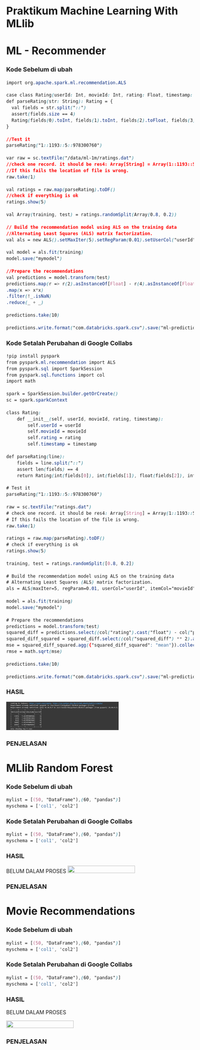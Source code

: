 # Praktikum Machine Learning With MLlib

<a name="readme-top"></a>

<!-- ml-recommender.scala -->
# ML - Recommender

  ### Kode Sebelum di ubah

   ```css
   import org.apache.spark.ml.recommendation.ALS
 
   case class Rating(userId: Int, movieId: Int, rating: Float, timestamp: Long)
   def parseRating(str: String): Rating = {
     val fields = str.split("::")
     assert(fields.size == 4)
     Rating(fields(0).toInt, fields(1).toInt, fields(2).toFloat, fields(3).toLong)
   }

   //Test it
   parseRating("1::1193::5::978300760")

   var raw = sc.textFile("/data/ml-1m/ratings.dat")
   //check one record. it should be res4: Array[String] = Array(1::1193::5::978300760)
   //If this fails the location of file is wrong.
   raw.take(1)

   val ratings = raw.map(parseRating).toDF()
   //check if everything is ok
   ratings.show(5)

   val Array(training, test) = ratings.randomSplit(Array(0.8, 0.2))

   // Build the recommendation model using ALS on the training data
   //Alternating Least Squares (ALS) matrix factorization.
   val als = new ALS().setMaxIter(5).setRegParam(0.01).setUserCol("userId").setItemCol("movieId").setRatingCol("rating")

   val model = als.fit(training)
   model.save("mymodel")

   //Prepare the recommendations
   val predictions = model.transform(test)
   predictions.map(r => r(2).asInstanceOf[Float] - r(4).asInstanceOf[Float])
   .map(x => x*x)
   .filter(!_.isNaN)
   .reduce(_ + _)

   predictions.take(10)

   predictions.write.format("com.databricks.spark.csv").save("ml-predictions.csv")
   ```
     
  ### Kode Setalah Perubahan di Google Collabs
  
  ```css
  !pip install pyspark
  from pyspark.ml.recommendation import ALS
  from pyspark.sql import SparkSession
  from pyspark.sql.functions import col
  import math

  spark = SparkSession.builder.getOrCreate()
  sc = spark.sparkContext

  class Rating:
      def __init__(self, userId, movieId, rating, timestamp):
          self.userId = userId
          self.movieId = movieId
          self.rating = rating
          self.timestamp = timestamp

  def parseRating(line):
      fields = line.split("::")
      assert len(fields) == 4
      return Rating(int(fields[0]), int(fields[1]), float(fields[2]), int(fields[3]))

  # Test it
  parseRating("1::1193::5::978300760")

  raw = sc.textFile("ratings.dat")
  # check one record. it should be res4: Array[String] = Array(1::1193::5::978300760)
  # If this fails the location of the file is wrong.
  raw.take(1)

  ratings = raw.map(parseRating).toDF()
  # check if everything is ok
  ratings.show(5)

  training, test = ratings.randomSplit([0.8, 0.2])

  # Build the recommendation model using ALS on the training data
  # Alternating Least Squares (ALS) matrix factorization.
  als = ALS(maxIter=5, regParam=0.01, userCol="userId", itemCol="movieId", ratingCol="rating")

  model = als.fit(training)
  model.save("mymodel")

  # Prepare the recommendations
  predictions = model.transform(test)
  squared_diff = predictions.select((col("rating").cast("float") - col("prediction").cast("float")).alias("squared_diff")).na.drop()
  squared_diff_squared = squared_diff.select((col("squared_diff") ** 2).alias("squared_diff_squared")).na.drop()
  mse = squared_diff_squared.agg({"squared_diff_squared": "mean"}).collect()[0][0]
  rmse = math.sqrt(mse)

  predictions.take(10)

  predictions.write.format("com.databricks.spark.csv").save("ml-predictions.csv")
  ```
     
  ### HASIL
  
  <img src="images/ML - Recommender.png" width="60%" height="60%">
  
  ### PENJELASAN
  
  
  
<!-- mllib_random_forrest.ipynb -->
# MLlib Random Forest

  ### Kode Sebelum di ubah

  ```css
  mylist = [(50, "DataFrame"),(60, "pandas")]
  myschema = ['col1', 'col2']
  ```
     
  ### Kode Setalah Perubahan di Google Collabs
  
  ```css
  mylist = [(50, "DataFrame"),(60, "pandas")]
  myschema = ['col1', 'col2']
  ```
     
  ### HASIL
  BELUM DALAM PROSES
  <img src="images/Kode-1.png" width="60%" height="60%">
    
  ### PENJELASAN
  
     
<!-- movie-recommendations.py -->
# Movie Recommendations

  ### Kode Sebelum di ubah

  ```css
  mylist = [(50, "DataFrame"),(60, "pandas")]
  myschema = ['col1', 'col2']
  ```
     
  ### Kode Setalah Perubahan di Google Collabs
  
  ```css
  mylist = [(50, "DataFrame"),(60, "pandas")]
  myschema = ['col1', 'col2']
  ```
    
  ### HASIL
  
  BELUM DALAM PROSES
  
  <img src="images/Kode-1.png" width="60%" height="60%">
    
  ### PENJELASAN
  
